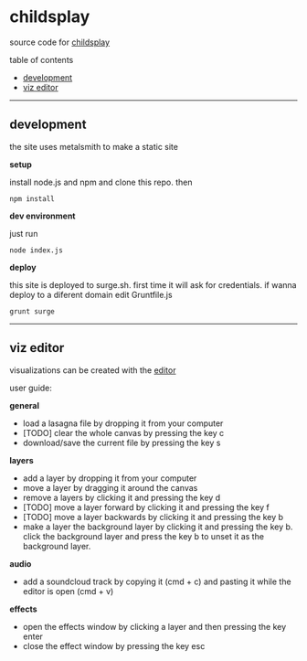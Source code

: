 # childsplay

source code for [childsplay](http://bemorechildish.surge.sh)

table of contents
- [development](#development)
- [viz editor](#viz-editor)


---

## development
the site uses metalsmith to make a static site

**setup**

install node.js and npm and clone this repo. then

```
npm install
```

**dev environment**

just run

```
node index.js
```

**deploy**

this site is deployed to surge.sh. first time it will ask for
credentials. if wanna deploy to a diferent domain edit Gruntfile.js

```
grunt surge
```

---


## viz editor
visualizations can be created with the [editor](http://bemorechildish.surge.sh/𝔩𝔞𝔰𝔞𝔤𝔫𝔞/)

user guide:

**general**
- load a lasagna file by dropping it from your computer
- [TODO] clear the whole canvas by pressing the key c
- download/save the current file by pressing the key s

**layers**
- add a layer by dropping it from your computer
- move a layer by dragging it around the canvas
- remove a layers by clicking it and pressing the key d
- [TODO] move a layer forward by clicking it and pressing the key f
- [TODO] move a layer backwards by clicking it and pressing the key b
- make a layer the background layer by clicking it and
pressing the key b. click the background layer and press the
key b to unset it as the background layer.

**audio**
- add a soundcloud track by copying it (cmd + c) and pasting it
while the editor is open (cmd + v)

**effects**
- open the effects window by clicking a layer and then
pressing the key enter
- close the effect window by pressing the key esc
